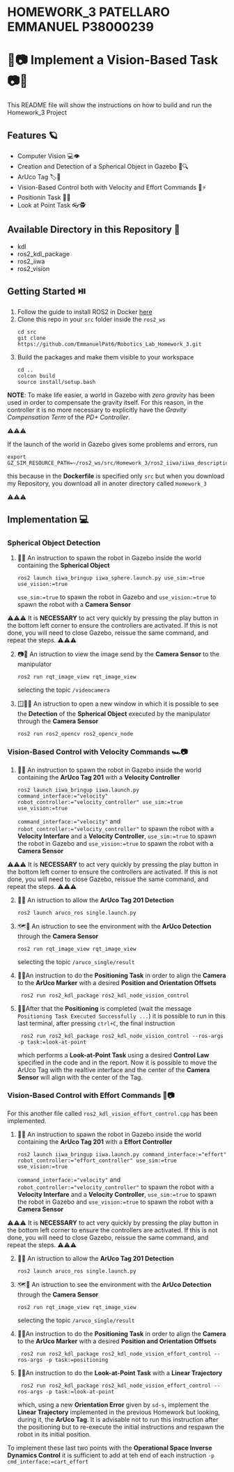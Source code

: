 # HOMEWORK_3 PATELLARO EMMANUEL P38000239 #
# 👀📷 Implement a Vision-Based Task 📷👀 #
This README file will show the instructions on how to build and run the Homework_3 Project 

## Features 🪐 ##
- Computer Vision 💻👁️
- Creation and Detection of a Spherical Object in Gazebo 🏀🔍
- ArUco Tag 🏷️🧩
- Vision-Based Control both with Velocity and Effort Commands 🚀⚡
- Positionin Task 📍🎯
- Look at Point Task 👓🕵️

## Available Directory in this Repository 📂 ##
- kdl
- ros2_kdl_package
- ros2_iiwa
- ros2_vision

## Getting Started ⏯️
1. Follow the guide to install ROS2 in Docker [here](https://github.com/RoboticsLab2024/ros2_docker_scripts.git)
2. Clone this repo in your `src` folder inside the `ros2_ws`
    ```shell
    cd src
    git clone https://github.com/EmmanuelPat6/Robotics_Lab_Homework_3.git
    ```
3. Build the packages and make them visible to your workspace
    ```shell
    cd ..
    colcon build
    source install/setup.bash
    ```
**NOTE**: To make life easier, a world in Gazebo with *zero gravity* has been used in order to compensate the gravity itself. For this reason, in the controller it is no more necessary to explicitly have the *Gravity Compensation Term* of the *PD+ Controller*.

⚠️⚠️⚠️

If the launch of the world in Gazebo gives some problems and errors, run
```shell
export GZ_SIM_RESOURCE_PATH=~/ros2_ws/src/Homework_3/ros2_iiwa/iiwa_description/gazebo/models
```
this because in the **Dockerfile** is specified only `src` but when you download my Repository, you download all in anoter directory called `Homework_3`

⚠️⚠️⚠️
## Implementation 💻
### Spherical Object Detection  

1. 🤖🤖 An instruction to spawn the robot in Gazebo inside the world containing the **Spherical Object**
    ```shell
    ros2 launch iiwa_bringup iiwa_sphere.launch.py use_sim:=true use_vision:=true
    ```
    `use_sim:=true` to spawn the robot in Gazebo and `use_vision:=true` to spawn the robot with a **Camera Sensor**

⚠️⚠️⚠️ It is **NECESSARY** to act very quickly by pressing the play button in the bottom left corner to ensure the controllers are activated. If this is not done, you will need to close Gazebo, reissue the same command, and repeat the steps. ⚠️⚠️⚠️

2. 📷🎥 An istruction to view the image send by the **Camera Sensor** to the manipulator  
    ```shell
    ros2 run rqt_image_view rqt_image_view
    ```
   selecting the topic `/videocamera`

3. 🪟🕵️‍♂️ An istruction to open a new window in which it is possible to see the **Detection** of the **Spherical Object** executed by the manipulator through the **Camera Sensor**
    ```shell
    ros2 run ros2_opencv ros2_opencv_node
    ```
    
### Vision-Based Control with Velocity Commands 🏎️📷

1. 🤖🤖 An instruction to spawn the robot in Gazebo inside the world containing the **ArUco Tag 201** with a **Velocity Controller**
    ```shell
    ros2 launch iiwa_bringup iiwa.launch.py command_interface:="velocity" robot_controller:="velocity_controller" use_sim:=true use_vision:=true
    ```
    `command_interface:="velocity"` and `robot_controller:="velocity_controller"` to spawn the robot with a **Velocity Interfare** and a **Velocity Controller**, `use_sim:=true` to spawn the robot in Gazebo and `use_vision:=true` to spawn the robot with a **Camera Sensor**

⚠️⚠️⚠️ It is **NECESSARY** to act very quickly by pressing the play button in the bottom left corner to ensure the controllers are activated. If this is not done, you will need to close Gazebo, reissue the same command, and repeat the steps. ⚠️⚠️⚠️

2. 📐📏 An istruction to allow the **ArUco Tag 201 Detection**  
    ```shell
    ros2 launch aruco_ros single.launch.py 
    ```
   
3. 🗺️📸 An istruction to see the environment with the **ArUco Detection** through the **Camera Sensor**
    ```shell
    ros2 run rqt_image_view rqt_image_view
    ```
    selecting the topic `/aruco_single/result`

4. 🚀📍An instruction to do the **Positioning Task** in order to align the **Camera** to the **ArUco Marker** with a desired **Position and Orientation Offsets**
   ```shell
    ros2 run ros2_kdl_package ros2_kdl_node_vision_control 
    ```
5. 👀🎯After that the **Positioning** is completed (wait the message `Positioning Task Executed Successfully ...`) it is possible to run in this last terminal, after pressing `ctrl+C`, the final instruction
   ```shell
    ros2 run ros2_kdl_package ros2_kdl_node_vision_control --ros-args -p task:=look-at-point
    ```
   which performs a **Look-at-Point Task** using a desired **Control Law** specified in the code and in the report. Now it is possible to move the ArUco Tag with the realtive interface and the center of the **Camera Sensor** will align with      the center of the Tag.

 ### Vision-Based Control with Effort Commands 🦾📷
For this another file called `ros2_kdl_vision_effort_control.cpp` has been implemented.

1. 🤖🤖 An instruction to spawn the robot in Gazebo inside the world containing the **ArUco Tag 201** with a **Effort Controller**
    ```shell
    ros2 launch iiwa_bringup iiwa.launch.py command_interface:="effort" robot_controller:="effort_controller" use_sim:=true use_vision:=true
    ```
    `command_interface:="velocity"` and `robot_controller:="velocity_controller"` to spawn the robot with a **Velocity Interfare** and a **Velocity Controller**, `use_sim:=true` to spawn the robot in Gazebo and `use_vision:=true` to spawn the robot with a **Camera Sensor**

⚠️⚠️⚠️ It is **NECESSARY** to act very quickly by pressing the play button in the bottom left corner to ensure the controllers are activated. If this is not done, you will need to close Gazebo, reissue the same command, and repeat the steps. ⚠️⚠️⚠️

2. 📐📏 An istruction to allow the **ArUco Tag 201 Detection**  
    ```shell
    ros2 launch aruco_ros single.launch.py 
    ```
   
3. 🗺️📸 An istruction to see the environment with the **ArUco Detection** through the **Camera Sensor**
    ```shell
    ros2 run rqt_image_view rqt_image_view
    ```
    selecting the topic `/aruco_single/result`

4. 🚀📍An instruction to do the **Positioning Task** in order to align the **Camera** to the **ArUco Marker** with a desired **Position and Orientation Offsets**
   ```shell
    ros2 run ros2_kdl_package ros2_kdl_node_vision_effort_control --ros-args -p task:=positioning
    ```
5. 👀📏An instruction to do the **Look-at-Point Task** with a **Linear Trajectory**
   ```shell
    ros2 run ros2_kdl_package ros2_kdl_node_vision_effort_control --ros-args -p task:=look-at-point
    ```
   which, using a new **Orientation Error** given by `sd-s`, implement the **Linear Trajectory** implemented in the previous Homework but looking, during it, the **ArUco Tag**. It is advisable not to run this instruction after the               positioning but to re-execute the initial instructions and respawn the robot in its initial position.

To implement these last two points with the **Operational Space Inverse Dynamics Control** it is sufficient to add at teh end of each instruction `-p cmd_interface:=cart_effort`
